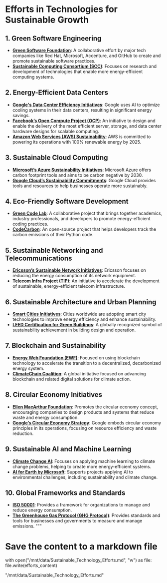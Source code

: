
# Efforts in Technologies for Sustainable Growth

## 1. Green Software Engineering

- **[Green Software Foundation](https://greensoftware.foundation/)**: A collaborative effort by major tech companies like Red Hat, Microsoft, Accenture, and GitHub to create and promote sustainable software practices.
- **[Sustainable Computing Consortium (SCC)](https://www.cmu.edu/silicon-valley/academics/sustainable-computing-consortium.html)**: Focuses on research and development of technologies that enable more energy-efficient computing systems.

## 2. Energy-Efficient Data Centers

- **[Google's Data Center Efficiency Initiatives](https://www.google.com/about/datacenters/efficiency/)**: Google uses AI to optimize cooling systems in their data centers, resulting in significant energy savings.
- **[Facebook’s Open Compute Project (OCP)](https://www.opencompute.org/)**: An initiative to design and enable the delivery of the most efficient server, storage, and data center hardware designs for scalable computing.
- **[Amazon Web Services (AWS) Sustainability](https://sustainability.aboutamazon.com/)**: AWS is committed to powering its operations with 100% renewable energy by 2025.

## 3. Sustainable Cloud Computing

- **[Microsoft’s Azure Sustainability Initiatives](https://azure.microsoft.com/en-us/global-infrastructure/sustainability/)**: Microsoft Azure offers carbon footprint tools and aims to be carbon negative by 2030.
- **[Google Cloud’s Sustainability Commitments](https://cloud.google.com/sustainability)**: Google Cloud provides tools and resources to help businesses operate more sustainably.

## 4. Eco-Friendly Software Development

- **[Green Code Lab](https://www.greencodelab.fr/)**: A collaborative project that brings together academics, industry professionals, and developers to promote energy-efficient coding practices.
- **[CodeCarbon](https://codecarbon.io/)**: An open-source project that helps developers track the carbon emissions of their Python code.

## 5. Sustainable Networking and Telecommunications

- **[Ericsson’s Sustainable Network Initiatives](https://www.ericsson.com/en/sustainability-and-corporate-responsibility/energy-performance)**: Ericsson focuses on reducing the energy consumption of its network equipment.
- **[Telecom Infra Project (TIP)](https://telecominfraproject.com/)**: An initiative to accelerate the development of sustainable, energy-efficient telecom infrastructure.

## 6. Sustainable Architecture and Urban Planning

- **[Smart Cities Initiatives](https://www.smartcitiesworld.net/)**: Cities worldwide are adopting smart city technologies to improve energy efficiency and enhance sustainability.
- **[LEED Certification for Green Buildings](https://www.usgbc.org/leed)**: A globally recognized symbol of sustainability achievement in building design and operation.

## 7. Blockchain and Sustainability

- **[Energy Web Foundation (EWF)](https://www.energyweb.org/)**: Focused on using blockchain technology to accelerate the transition to a decentralized, decarbonized energy system.
- **[ClimateChain Coalition](https://www.climatechaincoalition.org/)**: A global initiative focused on advancing blockchain and related digital solutions for climate action.

## 8. Circular Economy Initiatives

- **[Ellen MacArthur Foundation](https://www.ellenmacarthurfoundation.org/)**: Promotes the circular economy concept, encouraging companies to design products and systems that reduce waste and energy consumption.
- **[Google’s Circular Economy Strategy](https://sustainability.google/progress/projects/circular-economy/)**: Google embeds circular economy principles in its operations, focusing on resource efficiency and waste reduction.

## 9. Sustainable AI and Machine Learning

- **[Climate Change AI](https://www.climatechange.ai/)**: Focuses on applying machine learning to climate change problems, helping to create more energy-efficient systems.
- **[AI for Earth by Microsoft](https://www.microsoft.com/en-us/ai/ai-for-earth)**: Supports projects applying AI to environmental challenges, including sustainability and climate change.

## 10. Global Frameworks and Standards

- **[ISO 50001](https://www.iso.org/iso-50001-energy-management.html)**: Provides a framework for organizations to manage and reduce energy consumption.
- **[The Greenhouse Gas Protocol (GHG Protocol)](https://ghgprotocol.org/)**: Provides standards and tools for businesses and governments to measure and manage emissions.
"""

# Save the content to a markdown file

with open("/mnt/data/Sustainable_Technology_Efforts.md", "w") as file:
    file.write(efforts_content)

"/mnt/data/Sustainable_Technology_Efforts.md"

